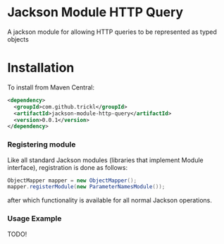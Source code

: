 # Jackson Module HTTP Query

A jackson module for allowing HTTP queries to be represented as typed objects

Installation
============

To install from Maven Central:

```xml
<dependency>
  <groupId>com.github.trickl</groupId>
  <artifactId>jackson-module-http-query</artifactId>
  <version>0.0.1</version>
</dependency>
```
### Registering module

Like all standard Jackson modules (libraries that implement Module interface), registration is done as follows:

```java
ObjectMapper mapper = new ObjectMapper();
mapper.registerModule(new ParameterNamesModule());
```

after which functionality is available for all normal Jackson operations.

### Usage Example

TODO!
